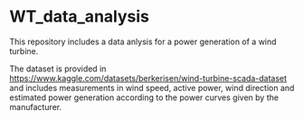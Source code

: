 # WT_data_analysis
This repository includes a data anlysis for a power generation of a wind turbine. 

The dataset is provided in https://www.kaggle.com/datasets/berkerisen/wind-turbine-scada-dataset and includes measurements in wind speed, active power, wind direction and estimated power generation according to the power curves given by the manufacturer.
